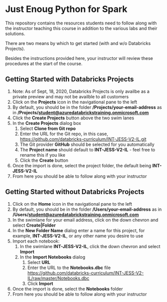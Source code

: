 # Just Enoug Python for Spark
This repository contains the resources students need to follow along with the instructor teaching this course in addition to the various labs and their solutions.

There are two means by which to get started (with and w/o Databricks Projects).

Besides the instructions provided here, your instructor will review these procedures at the start of the course.

## Getting Started with Databricks Projects
1. Note: As of Sept, 18, 2020, Databricks Projects is only availbe as a private preview and may not be availble to all customers
2. Click on the **Projects** icon in the navigational pane to the left
3. By default, you should be in the folder **/Projects/your-email-address** as in **/Projects/student@azuredatabrickstraining.onmicrosoft.com**
4. Click the **Create Projects** button above the two swim lanes
5. In the **Create Projects** dialog box
   1. Select **Clone from Git repo**
   2. Enter the URL for the Git repo, in this case, https://github.com/databricks-curriculum/INT-JESS-V2-IL.git
   3. The Git provider **GitHub** should be selected for you automatically
   4. The **Project name** should default to **INT-JESS-V2-IL** - feel free to rename this if you like
   5. Click the **Create** button
6. Once the import is done, select the project folder, the default being **INT-JESS-V2-IL**
7. From here you should be able to follow along with your instructor

## Getting Started without Databricks Projects
1. Click on the **Home** icon in the navigational pane to the left
2. By default, you should be in the folder **/Users/your-email-address** as in **/Users/student@azuredatabrickstraining.onmicrosoft.com**
3. In the swimlane for your email address, click on the down chevron and select **Create|Folder**
4. In the **New Folder Name** dialog enter a name for this project, for example, **INT-JESS-V2-IL**, or any other name you desire to use
5. Import each notebook:
   1. In the swimlane **INT-JESS-V2-IL**, click the down chevron and select **Import**
   2. In the **Import Notebooks** dialog
      1. Select **URL**
      2. Enter the URL to the **Notebooks.dbc** file  
      https://github.com/databricks-curriculum/INT-JESS-V2-IL/raw/master/Notebooks.dbc
      3. Click **Import**
6. Once the import is done, select the **Notebooks** folder
9. From here you should be able to follow along with your instructor
